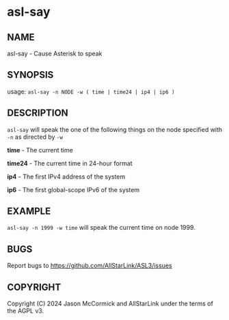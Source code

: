 # asl-say

## NAME
asl-say - Cause Asterisk to speak

## SYNOPSIS
usage: `asl-say -n NODE -w ( time | time24 | ip4 | ip6 )`

## DESCRIPTION
`asl-say` will speak the one of the following things
on the node specified with `-n` as directed by `-w`

**time** - The current time

**time24** - The current time in 24-hour format

**ip4** - The first IPv4 address of the system

**ip6** - The first global-scope IPv6 of the system

## EXAMPLE
`asl-say -n 1999 -w time` will speak the current time
on node 1999.

## BUGS
Report bugs to https://github.com/AllStarLink/ASL3/issues

## COPYRIGHT
Copyright (C) 2024 Jason McCormick and AllStarLink
under the terms of the AGPL v3.